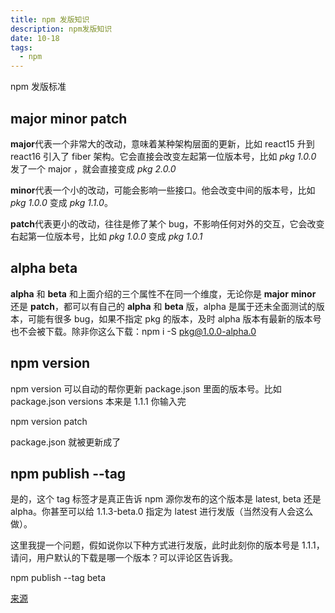 ```yaml
---
title: npm 发版知识
description: npm发版知识
date: 10-18
tags:
  - npm
---
```


npm 发版标准

## major minor patch

**major**代表一个非常大的改动，意味着某种架构层面的更新，比如 react15 升到 react16 引入了 fiber 架构。它会直接会改变左起第一位版本号，比如 *pkg 1.0.0* 发了一个 major ，就会直接变成 *pkg 2.0.0*

**minor**代表一个小的改动，可能会影响一些接口。他会改变中间的版本号，比如 *pkg 1.0.0* 变成 *pkg 1.1.0*。

**patch**代表更小的改动，往往是修了某个 bug，不影响任何对外的交互，它会改变右起第一位版本号，比如 *pkg 1.0.0* 变成 *pkg 1.0.1*

## alpha beta

**alpha** 和 **beta** 和上面介绍的三个属性不在同一个维度，无论你是 **major** **minor** 还是 **patch**，都可以有自己的 **alpha** 和 **beta** 版，alpha 是属于还未全面测试的版本，可能有很多 bug，如果不指定 pkg 的版本，及时 alpha 版本有最新的版本号也不会被下载。除非你这么下载：npm i -S pkg@1.0.0-alpha.0

## npm version

npm version 可以自动的帮你更新 package.json 里面的版本号。比如 package.json versions 本来是 1.1.1 你输入完

npm version patch

package.json 就被更新成了

## npm publish --tag

是的，这个 tag 标签才是真正告诉 npm 源你发布的这个版本是 latest, beta 还是 alpha。你甚至可以给 1.1.3-beta.0 指定为 latest 进行发版（当然没有人会这么做）。

这里我提一个问题，假如说你以下种方式进行发版，此时此刻你的版本号是 1.1.1，请问，用户默认的下载是哪一个版本？可以评论区告诉我。

npm publish --tag beta

[来源](https://zhuanlan.zhihu.com/p/558153905)
